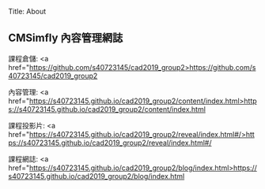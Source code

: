 Title: About

## CMSimfly 內容管理網誌

課程倉儲: <a href="https://github.com/s40723145/cad2019_group2>https://github.com/s40723145/cad2019_group2</a>

內容管理: <a href="https://s40723145.github.io/cad2019_group2/content/index.html>https://s40723145.github.io/cad2019_group2/content/index.html</a>

課程投影片: <a href="https://s40723145.github.io/cad2019_group2/reveal/index.html#/>https://s40723145.github.io/cad2019_group2/reveal/index.html#/</a>

課程網誌: <a href="https://s40723145.github.io/cad2019_group2/blog/index.html>https://s40723145.github.io/cad2019_group2/blog/index.html</a>








